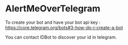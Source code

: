 # AlertMeOverTelegram

To create your bot and have your bot api key : https://core.telegram.org/bots#3-how-do-i-create-a-bot

You can contact IDBot to discover your id in telegram.
